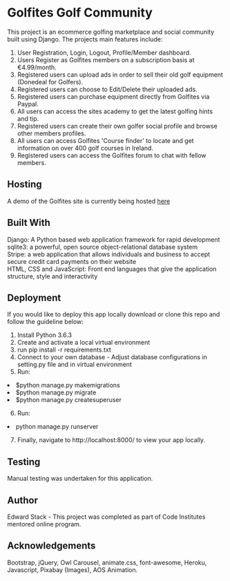 <h1>Golfites Golf Community</h1>
This project is an ecommerce golfing marketplace and social community built using Django. The projects main features include:

1. User Registration, Login, Logout, Profile/Member dashboard.
2. Users Register as Golfites members on a subscription basis at €4.99/month.
2. Registered users can upload ads in order to sell their old golf equipment (Donedeal for Golfers).
3. Registered users can choose to Edit/Delete their uploaded ads.
4. Registered users can purchase equipment directly from Golfites via Paypal.
5. All users can access the sites academy to get the latest golfing hints and tip.
6. Registered users can create their own golfer social profile and browse other members profiles.
7. All users can access Golfites 'Course finder' to locate and get information on over 400 golf courses in Ireland.
8. Registered users can access the Golfites forum to chat with fellow members.

<h2>Hosting</h2>
A demo of the Golfites site is currently being hosted <a href="https://golfites-golf-community.herokuapp.com">here</a>

<h2>Built With</h2>
Django: A Python based web application framework for rapid development
<br>
sqlite3: a powerful, open source object-relational database system
<br>
Stripe: a web application that allows individuals and business to accept secure credit card payments on their website
<br>
HTML, CSS and JavaScript: Front end languages that give the application structure, style and interactivity

<h2>Deployment</h2>

If you would like to deploy this app locally download or clone this repo and follow the guideline below:

1. Install Python 3.6.3
2. Create and activate a local virtual environment
3. run pip install -r requirements.txt
4. Connect to your own database - Adjust database configurations in setting.py file and in virtual environment
5. Run:
<li>$python manage.py makemigrations</li>
<li>$python manage.py migrate</li>
<li>$python manage.py createsuperuser</li>

6. Run: 
<li>python manage.py runserver</li>

7. Finally, navigate to http://localhost:8000/ to view your app locally.

<h2>Testing</h2>

Manual testing was undertaken for this application.

<h2>Author</h2>

Edward Stack - This project was completed as part of Code Institutes mentored online program.

<h2>Acknowledgements</h2>
Bootstrap, jQuery, Owl Carousel, animate.css, font-awesome, Heroku, Javascript, Pixabay (Images), AOS Animation.
